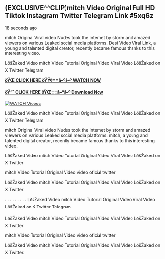 ## (EXCLUSIVE^^CLIP)mitch Video Original Full HD Tiktok Instagram Twitter Telegram Link #5xq6z

18 seconds ago

mitch Original Viral video Nudes took the internet by storm and amazed viewers on various Leaked social media platforms. Desi Video Viral Link, a young and talented digital creator, recently became famous thanks to this interesting video.

LðšŽaked Video mitch Video Tutorial Original Video Viral Video LðšŽaked on X Twitter Telegram

**[ðŸŒ CLICK HERE ðŸŸ¢==â–ºâ–º WATCH NOW](https://clips-mediaa.blogspot.com/2025/02/video-viral-download.html)**

**[ðŸ”´ CLICK HERE ðŸŒ==â–ºâ–º Download Now](https://clips-mediaa.blogspot.com/2025/02/video-viral-download.html)**

[![WATCH Videos](https://i.imgur.com/dJHk4Zq.gif)](https://clips-mediaa.blogspot.com/2025/02/video-viral-download.html)

LðšŽaked Video mitch Video Tutorial Original Video Viral Video LðšŽaked on X Twitter Telegram

mitch Original Viral video Nudes took the internet by storm and amazed viewers on various Leaked social media platforms. mitch, a young and talented digital creator, recently became famous thanks to this interesting video.

LðšŽaked Video mitch Video Tutorial Original Video Viral Video LðšŽaked on X Twitter

mitch Video Tutorial Original Video video oficial twitter

LðšŽaked Video mitch Video Tutorial Original Video Viral Video LðšŽaked on X Twitter

. . . . . . . . . LðšŽaked Video mitch Video Tutorial Original Video Viral Video LðšŽaked on X Twitter Telegram

LðšŽaked Video mitch Video Tutorial Original Video Viral Video LðšŽaked on X Twitter

mitch Video Tutorial Original Video video oficial twitter

LðšŽaked Video mitch Video Tutorial Original Video Viral Video LðšŽaked on X Twitter.